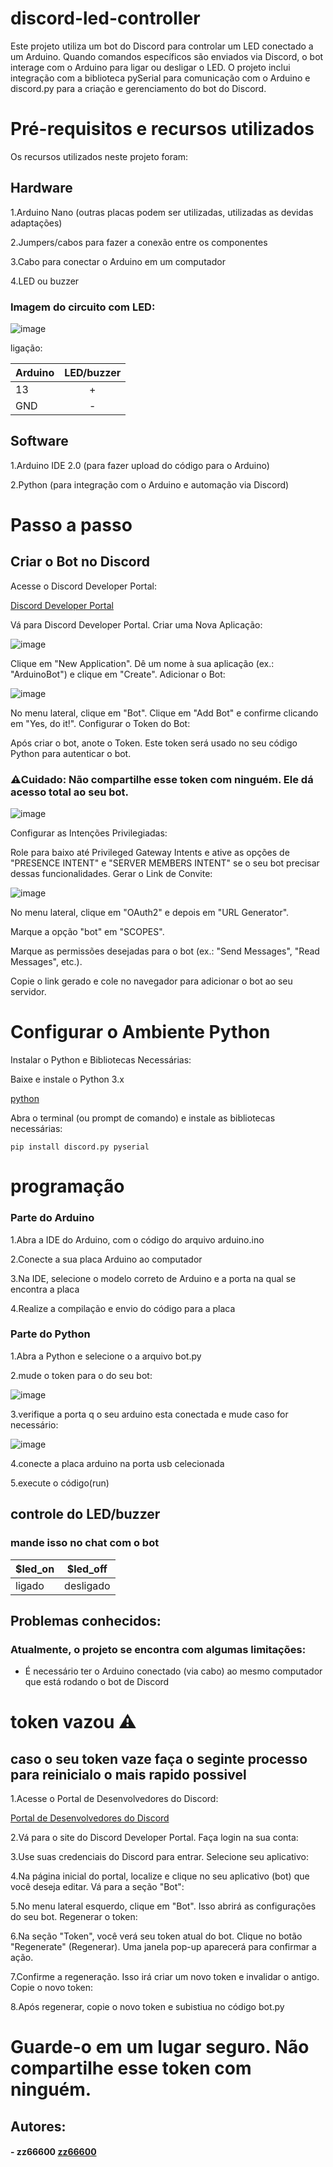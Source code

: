 # discord-led-controller
Este projeto utiliza um bot do Discord para controlar um LED conectado a um Arduino. Quando comandos específicos são enviados via Discord, o bot interage com o Arduino para ligar ou desligar o LED. O projeto inclui integração com a biblioteca pySerial para comunicação com o Arduino e discord.py para a criação e gerenciamento do bot do Discord.

# Pré-requisitos e recursos utilizados
Os recursos utilizados neste projeto foram:


## Hardware
1.Arduino Nano (outras placas podem ser utilizadas, utilizadas as devidas adaptações)

2.Jumpers/cabos para fazer a conexão entre os componentes

3.Cabo para conectar o Arduino em um computador

4.LED ou buzzer

### Imagem do circuito com LED:

 ![image](https://github.com/user-attachments/assets/5514ced9-8fc3-4c34-aa95-1e0e853b2121)

ligação:

| Arduino       | LED/buzzer    |
| ------------- |:-------------:|
| 13            |       +       |
| GND           |       -       |

## Software

1.Arduino IDE 2.0 (para fazer upload do código para o Arduino)

2.Python (para integração com o Arduino e automação via Discord)

# Passo a passo

## Criar o Bot no Discord

Acesse o Discord Developer Portal:

[Discord Developer Portal](https://discord.com/developers/applications/)

Vá para Discord Developer Portal.
Criar uma Nova Aplicação:

![image](https://github.com/user-attachments/assets/78808825-ddc5-47f2-aa6a-eababfcd6259)


Clique em "New Application".
Dê um nome à sua aplicação (ex.: "ArduinoBot") e clique em "Create".
Adicionar o Bot:

![image](https://github.com/user-attachments/assets/9155d761-e5f6-4e26-a095-55b9ca72bf15)


No menu lateral, clique em "Bot".
Clique em "Add Bot" e confirme clicando em "Yes, do it!".
Configurar o Token do Bot:

Após criar o bot, anote o Token. Este token será usado no seu código Python para autenticar o bot.
### ⚠️Cuidado: Não compartilhe esse token com ninguém. Ele dá acesso total ao seu bot.

![image](https://github.com/user-attachments/assets/bbe92e60-451c-49e1-b3b8-b3798f5e910b)


Configurar as Intenções Privilegiadas:

Role para baixo até Privileged Gateway Intents e ative as opções de "PRESENCE INTENT" e "SERVER MEMBERS INTENT" se o seu bot precisar dessas funcionalidades.
Gerar o Link de Convite:

![image](https://github.com/user-attachments/assets/28764d45-f656-40e7-a7f6-f27e06439fde)

No menu lateral, clique em "OAuth2" e depois em "URL Generator".

Marque a opção "bot" em "SCOPES".

Marque as permissões desejadas para o bot (ex.: "Send Messages", "Read Messages", etc.).

Copie o link gerado e cole no navegador para adicionar o bot ao seu servidor.


# Configurar o Ambiente Python

Instalar o Python e Bibliotecas Necessárias:

Baixe e instale o Python 3.x 

[python](https://www.python.org/downloads/)

Abra o terminal (ou prompt de comando) e instale as bibliotecas necessárias:

`pip install discord.py pyserial`

# programação

### Parte do Arduino

1.Abra a IDE do Arduino, com o código do arquivo arduino.ino

2.Conecte a sua placa Arduino ao computador

3.Na IDE, selecione o modelo correto de Arduino e a porta na qual se encontra a placa

4.Realize a compilação e envio do código para a placa
 
 ### Parte do Python

1.Abra a Python e selecione o a arquivo bot.py

2.mude o token para o do seu bot:

![image](https://github.com/user-attachments/assets/2dbce8eb-53ea-4992-b7d0-cbcf9012475b)

3.verifique a porta q o seu arduino esta conectada e mude caso for necessário:

![image](https://github.com/user-attachments/assets/d6534a7f-d3bc-48ec-92dd-63d56388023c)

4.conecte a placa arduino na porta usb celecionada

5.execute o código(run)

## controle do LED/buzzer

### mande isso no chat com o bot

|   $led_on     |   $led_off    |
| ------------- |:-------------:|
| ligado        |    desligado  |


## Problemas conhecidos:
### Atualmente, o projeto se encontra com algumas limitações:

- É necessário ter o Arduino conectado (via cabo) ao mesmo computador que está rodando o bot de Discord

# token vazou ⚠️

## caso o seu token vaze faça o seginte processo para reinicialo o mais rapido possivel

1.Acesse o Portal de Desenvolvedores do Discord:

[Portal de Desenvolvedores do Discord](https://discord.com/developers/applications)


2.Vá para o site do Discord Developer Portal.
Faça login na sua conta:

3.Use suas credenciais do Discord para entrar.
Selecione seu aplicativo:

4.Na página inicial do portal, localize e clique no seu aplicativo (bot) que você deseja editar.
Vá para a seção "Bot":

5.No menu lateral esquerdo, clique em "Bot". Isso abrirá as configurações do seu bot.
Regenerar o token:

6.Na seção "Token", você verá seu token atual do bot.
Clique no botão "Regenerate" (Regenerar). Uma janela pop-up aparecerá para confirmar a ação.

7.Confirme a regeneração. Isso irá criar um novo token e invalidar o antigo.
Copie o novo token:

8.Após regenerar, copie o novo token e subistiua no código bot.py

# Guarde-o em um lugar seguro. Não compartilhe esse token com ninguém.

## Autores:


#### - zz66600 [zz66600](https://github.com/zz66600/)
